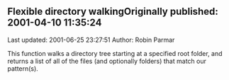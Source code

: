 ## Flexible directory walkingOriginally published: 2001-04-10 11:35:24 
Last updated: 2001-06-25 23:27:51 
Author: Robin Parmar 
 
This function walks a directory tree starting at a specified root folder, and returns a list of all of the files (and optionally folders) that match our pattern(s).